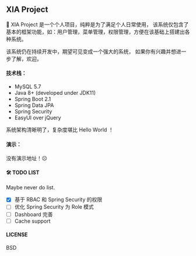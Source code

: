 ## XIA Project

🥝 XIA Project 是一个个人项目，纯粹是为了满足个人日常使用，
该系统仅包含了基本的框架功能，如：用户管理，菜单管理，权限管理，方便在该基础上搭建出各种系统。

该系统仍在持续开发中，期望可见变成一个强大的系统，
如果你有兴趣并想进一步了解，欢迎。

#### 技术栈：

- MySQL 5.7
- Java 8+ (developed under JDK11)
- Spring Boot 2.1
- Spring Data JPA
- Spring Security
- EasyUI over jQuery

系统架构清晰明了，复杂度堪比 Hello World ！

#### 演示：

没有演示地址！☹

#### 🛠 TODO LIST

Maybe never do list.

- [x] 基于 RBAC 和 Spring Security 的权限
- [ ] 优化 Spring Security 为 Role 模式
- [ ] Dashboard 完善
- [ ] Cache support

#### LICENSE

BSD
